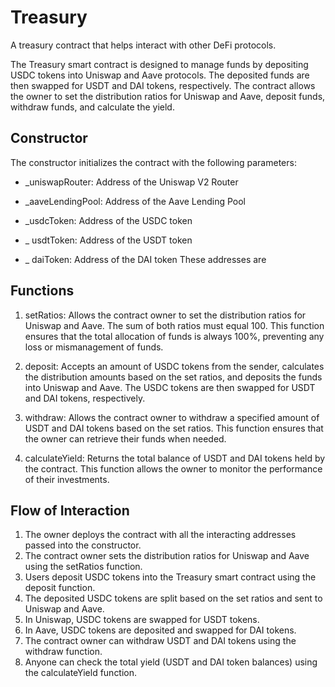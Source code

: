 # Treasury

A treasury contract that helps interact with other DeFi protocols.

The Treasury smart contract is designed to manage funds by depositing USDC tokens into
Uniswap and Aave protocols. The deposited funds are then swapped for USDT and DAI
tokens, respectively. The contract allows the owner to set the distribution ratios for Uniswap
and Aave, deposit funds, withdraw funds, and calculate the yield.

## Constructor

The constructor initializes the contract with the following parameters:

- \_uniswapRouter: Address of the Uniswap V2 Router

- \_aaveLendingPool: Address of the Aave Lending Pool

- \_usdcToken: Address of the USDC token
- \_
  usdtToken: Address of the USDT token
- \_
  daiToken: Address of the DAI token
  These addresses are

## Functions

1. setRatios: Allows the contract owner to set the distribution ratios for Uniswap and Aave.
   The sum of both ratios must equal 100. This function ensures that the total allocation of
   funds is always 100%, preventing any loss or mismanagement of funds.

2. deposit: Accepts an amount of USDC tokens from the sender, calculates the distribution
   amounts based on the set ratios, and deposits the funds into Uniswap and Aave. The USDC
   tokens are then swapped for USDT and DAI tokens, respectively.

3. withdraw: Allows the contract owner to withdraw a specified amount of USDT and DAI
   tokens based on the set ratios. This function ensures that the owner can retrieve their funds
   when needed.

4. calculateYield: Returns the total balance of USDT and DAI tokens held by the contract. This
   function allows the owner to monitor the performance of their investments.

## Flow of Interaction

1. The owner deploys the contract with all the interacting addresses passed into the constructor.
2. The contract owner sets the distribution ratios for Uniswap and Aave using the setRatios
   function.
3. Users deposit USDC tokens into the Treasury smart contract using the deposit function.
4. The deposited USDC tokens are split based on the set ratios and sent to Uniswap and
   Aave.
5. In Uniswap, USDC tokens are swapped for USDT tokens.
6. In Aave, USDC tokens are deposited and swapped for DAI tokens.
7. The contract owner can withdraw USDT and DAI tokens using the withdraw function.
8. Anyone can check the total yield (USDT and DAI token balances) using the
   calculateYield function.
